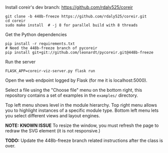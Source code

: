 Install coreir's dev branch: https://github.com/rdaly525/coreir
```
git clone -b 448b-freeze https://github.com/rdaly525/coreir.git
cd coreir
sudo make install  # -j 8 for parallel build with 8 threads
```

Get the Python dependencies
```
pip install -r requirements.txt
# Need the 448b-freeze branch of pycoreir
pip install git+git://github.com/leonardt/pycoreir.git@448b-freeze
```

Run the server
```
FLASK_APP=coreir-viz-server.py flask run
```

Open the web endpoint logged by Flask (for me it is localhost:5000).

Select a file using the "Choose file" menu on the bottom right, this repository
contains a set of examples in the `examples/` directory.

Top left menu shows level in the module hierarchy. Top right menu allows you to
highlight instances of a specific module type. Bottom left menu lets you select
different views and layout engines.

**NOTE: KNOWN ISSUE** To resize the window, you must refresh the page to redraw the SVG element (it is not responsive.)

**TODO:** Update the 448b-freeze branch related instructions after the class is over.
